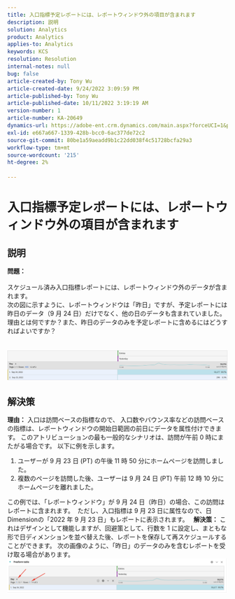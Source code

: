 ```yaml
---
title: 入口指標予定レポートには、レポートウィンドウ外の項目が含まれます
description: 説明
solution: Analytics
product: Analytics
applies-to: Analytics
keywords: KCS
resolution: Resolution
internal-notes: null
bug: false
article-created-by: Tony Wu
article-created-date: 9/24/2022 3:09:59 PM
article-published-by: Tony Wu
article-published-date: 10/11/2022 3:19:19 AM
version-number: 1
article-number: KA-20649
dynamics-url: https://adobe-ent.crm.dynamics.com/main.aspx?forceUCI=1&pagetype=entityrecord&etn=knowledgearticle&id=0d31ceec-1a3c-ed11-9db1-0022480869de
exl-id: e667a667-1339-428b-bcc0-6ac377de72c2
source-git-commit: 80be1a59aeadd9b1c22dd038f4c51728bcfa29a3
workflow-type: tm+mt
source-wordcount: '215'
ht-degree: 2%

---
```


# 入口指標予定レポートには、レポートウィンドウ外の項目が含まれます

## 説明

<b>問題：
<br> </b>
<br>スケジュール済み入口指標レポートには、レポートウィンドウ外のデータが含まれます。
<br>次の図に示すように、レポートウィンドウは「昨日」ですが、予定レポートには昨日のデータ（9 月 24 日）だけでなく、他の日のデータも含まれていました。
<br>理由とは何ですか？また、昨日のデータのみを予定レポートに含めるにはどうすればよいですか？
<br> 
<br> 
<br>![](assets/___22f102a4-1b3c-ed11-9db1-0022480869de___.png)

## 解決策


<b>理由：</b>
入口は訪問ベースの指標なので、
入口数やバウンス率などの訪問ベースの指標は、レポートウィンドウの開始日範囲の前日にデータを属性付けできます。 このアトリビューションの最も一般的なシナリオは、訪問が午前 0 時にまたがる場合です。 以下に例を示します。

1. ユーザーが 9 月 23 日 (PT) の午後 11 時 50 分にホームページを訪問しました。
2. 複数のページを訪問した後、ユーザーは 9 月 24 日 (PT) 午前 12 時 10 分にホームページを離れました。


この例では、「レポートウィンドウ」が 9 月 24 日（昨日）の場合、この訪問はレポートに含まれます。 
ただし、入口指標は 9 月 23 日に属性なので、日Dimensionの「2022 年 9 月 23 日」もレポートに表示されます。
 
<b>解決策：</b>
これはデザインとして機能しますが、回避策として、行数を 1 に設定し、まともな形で日ディメンションを並べ替えた後、レポートを保存して再スケジュールすることができます。 次の画像のように、「昨日」のデータのみを含むレポートを受け取る場合があります。
 
![](assets/0905936a-1b3c-ed11-9db1-0022480869de.png)
